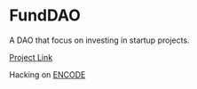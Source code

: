 # FundDAO
A DAO that focus on investing in startup projects.

[Project Link](https://funddao.emmanuelbragg.repl.co/)

Hacking on [ENCODE](encode.club)
